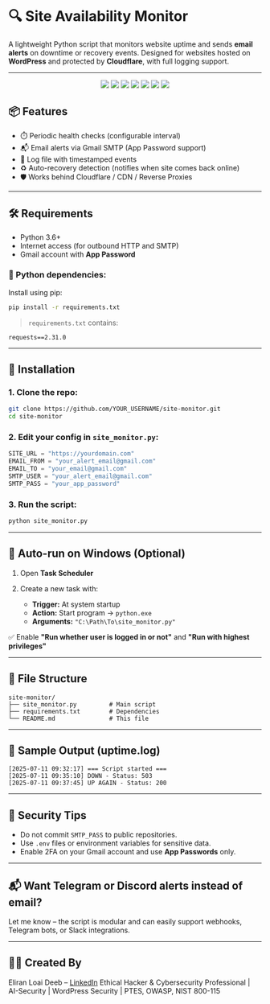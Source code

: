 # 🔍 Site Availability Monitor

A lightweight Python script that monitors website uptime and sends **email alerts** on downtime or recovery events.
Designed for websites hosted on **WordPress** and protected by **Cloudflare**, with full logging support.

---
<div align="center">

<img src="https://img.shields.io/badge/Python-3776AB?style=for-the-badge&logo=python&logoColor=white" />
<img src="https://img.shields.io/badge/SMTP-Email-ff69b4?style=for-the-badge" />
<img src="https://img.shields.io/badge/Git-F05032?style=for-the-badge&logo=git&logoColor=white" />
<img src="https://img.shields.io/badge/Windows-Task_Scheduler-blue?style=for-the-badge" />
<img src="https://img.shields.io/badge/Requests-HTTP_Client-blue?style=for-the-badge" />
<img src="https://img.shields.io/badge/Logging-Built_in-orange?style=for-the-badge" />
<img src="https://img.shields.io/badge/Dotenv-Config-green?style=for-the-badge" />

</div>


## 📦 Features

* ⏱️ Periodic health checks (configurable interval)
* 📬 Email alerts via Gmail SMTP (App Password support)
* 👢 Log file with timestamped events
* ♻️ Auto-recovery detection (notifies when site comes back online)
* 🛡️ Works behind Cloudflare / CDN / Reverse Proxies

---

## 🛠️ Requirements

* Python 3.6+
* Internet access (for outbound HTTP and SMTP)
* Gmail account with **App Password**

### 🔪 Python dependencies:

Install using pip:

```bash
pip install -r requirements.txt
```

> `requirements.txt` contains:

```
requests==2.31.0
```

---

## 🚀 Installation

### 1. Clone the repo:

```bash
git clone https://github.com/YOUR_USERNAME/site-monitor.git
cd site-monitor
```

### 2. Edit your config in `site_monitor.py`:

```python
SITE_URL = "https://yourdomain.com"
EMAIL_FROM = "your_alert_email@gmail.com"
EMAIL_TO = "your_email@gmail.com"
SMTP_USER = "your_alert_email@gmail.com"
SMTP_PASS = "your_app_password"
```

### 3. Run the script:

```bash
python site_monitor.py
```

---

## 👤 Auto-run on Windows (Optional)

1. Open **Task Scheduler**
2. Create a new task with:

   * **Trigger:** At system startup
   * **Action:** Start program → `python.exe`
   * **Arguments:** `"C:\Path\To\site_monitor.py"`

✅ Enable **"Run whether user is logged in or not"** and **"Run with highest privileges"**

---

## 📁 File Structure

```
site-monitor/
├── site_monitor.py         # Main script
├── requirements.txt        # Dependencies
└── README.md               # This file
```

---

## 📓 Sample Output (uptime.log)

```
[2025-07-11 09:32:17] === Script started ===
[2025-07-11 09:35:10] DOWN - Status: 503
[2025-07-11 09:37:45] UP AGAIN - Status: 200
```

---

## 🔐 Security Tips

* Do not commit `SMTP_PASS` to public repositories.
* Use `.env` files or environment variables for sensitive data.
* Enable 2FA on your Gmail account and use **App Passwords** only.

---

## 📬 Want Telegram or Discord alerts instead of email?

Let me know – the script is modular and can easily support webhooks, Telegram bots, or Slack integrations.

---

## 👨‍💻 Created By

Eliran Loai Deeb – [LinkedIn](https://www.linkedin.com/in/loai-deeb/)
Ethical Hacker & Cybersecurity Professional | AI-Security | WordPress Security | PTES, OWASP, NIST 800-115
